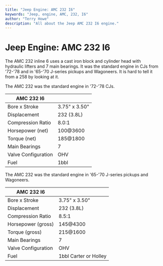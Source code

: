 ```yaml
---
title: "Jeep Engine: AMC 232 I6"
keywords: "Jeep, engine, AMC, 232, I6"
author: "Terry Howe"
description: "All about the Jeep AMC 232 I6 engine."
---
```

# Jeep Engine: AMC 232 I6

The AMC 232 inline 6 uses a cast iron block and cylinder head with hydraulic lifters and 7 main bearings. It was the standard engine in CJs from '72-'78 and in '65-'70 J-series pickups and Wagoneers. It is hard to tell it from a 258 by looking at it.

The AMC 232 was the standard engine in '72-'78 CJs.

| AMC 232 I6 | |
|-------------|---|
| Bore x Stroke | 3.75" x 3.50" |
| Displacement | 232 (3.8L) |
| Compression Ratio | 8.0:1 |
| Horsepower (net) | 100@3600 |
| Torque (net) | 185@1800 |
| Main Bearings | 7 |
| Valve Configuration | OHV |
| Fuel | 1bbl |  
  
The AMC 232 was the standard engine in '65-'70 J-series pickups and Wagoneers.

| AMC 232 I6 | |
|-------------|---|
| Bore x Stroke | 3.75" x 3.50" |
| Displacement | 232 (3.8L) |
| Compression Ratio | 8.5:1 |
| Horsepower (gross) | 145@4300 |
| Torque (gross) | 215@1600 |
| Main Bearings | 7 |
| Valve Configuration | OHV |
| Fuel | 1bbl Carter or Holley |